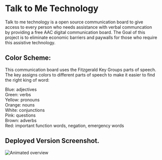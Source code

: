 # Talk to Me Technology

Talk to me technology is a open source communication board to give access to every person who needs assistance with verbal communcation by providing a free AAC digital communication board. The Goal of this project is to eliminate economic barriers and paywalls for those who require this assistive technology.   

## Color Scheme:
This communication board uses the Fitzgerald Key Groups parts of speech. The key assigns colors to different parts of speech to make it easier to find the right king of word:

Blue: adjectives  
Green: verbs  
Yellow: pronouns  
Orange: nouns  
White: conjunctions  
Pink: questions  
Brown: adverbs  
Red: important function words, negation, emergency words   

## Deployed Version Screenshot.
![Animated overview](https://user-images.githubusercontent.com/76171953/162774535-fd5d0859-95f3-433b-8f9f-00c33b5d2229.gif)


